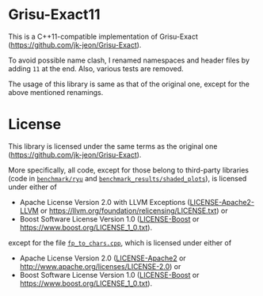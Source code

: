 # Grisu-Exact11
This is a C++11-compatible implementation of Grisu-Exact (https://github.com/jk-jeon/Grisu-Exact).

To avoid possible name clash, I renamed namespaces and header files by adding `11` at the end. Also, various tests are removed.

The usage of this library is same as that of the original one, except for the above mentioned renamings.

# License
This library is licensed under the same terms as the original one (https://github.com/jk-jeon/Grisu-Exact).

More specifically, all code, except for those belong to third-party libraries (code in [`benchmark/ryu`](benchmark/ryu) and [`benchmark_results/shaded_plots`](benchmark_results/shaded_plots)), is licensed under either of

 * Apache License Version 2.0 with LLVM Exceptions ([LICENSE-Apache2-LLVM](LICENSE-Apache2-LLVM) or https://llvm.org/foundation/relicensing/LICENSE.txt) or
 * Boost Software License Version 1.0 ([LICENSE-Boost](LICENSE-Boost) or https://www.boost.org/LICENSE_1_0.txt).

except for the file [`fp_to_chars.cpp`](fp_to_chars/fp_to_chars.cpp), which is licensed under either of

 * Apache License Version 2.0 ([LICENSE-Apache2](fp_to_chars/LICENSE-Apache2) or http://www.apache.org/licenses/LICENSE-2.0) or
 * Boost Software License Version 1.0 ([LICENSE-Boost](fp_to_chars/LICENSE-Boost) or https://www.boost.org/LICENSE_1_0.txt).
 
